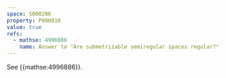 ```yaml
---
space: S000206
property: P000010
value: true
refs:
  - mathse: 4996886
    name: Answer to "Are submetrizable semiregular spaces regular?"
---
```


See {{mathse:4996886}}.
